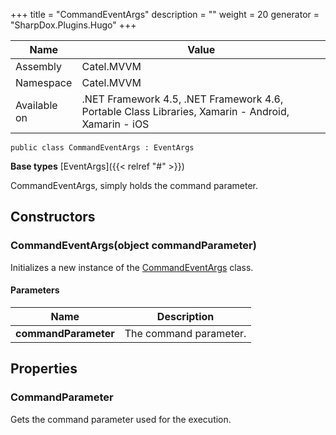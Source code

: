 

+++
title = "CommandEventArgs" 
description = ""
weight = 20
generator = "SharpDox.Plugins.Hugo"
+++

Name|Value
---|---
Assembly|Catel.MVVM
Namespace|Catel.MVVM
Available on|.NET Framework 4.5, .NET Framework 4.6, Portable Class Libraries, Xamarin - Android, Xamarin - iOS

```
public class CommandEventArgs : EventArgs
```

**Base types**
[EventArgs]({{&lt; relref "#" &gt;}})

CommandEventArgs, simply holds the command parameter.

## Constructors

### CommandEventArgs(object commandParameter)

Initializes a new instance of the [CommandEventArgs](#) class.

#### Parameters

Name|Description
---|---
**commandParameter**|The command parameter.

## Properties

### CommandParameter

Gets the command parameter used for the execution.

